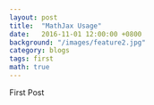 ```yaml
---
layout: post
title:  "MathJax Usage"
date:   2016-11-01 12:00:00 +0800
background: "/images/feature2.jpg"
category: blogs
tags: first
math: true
---
```


First Post